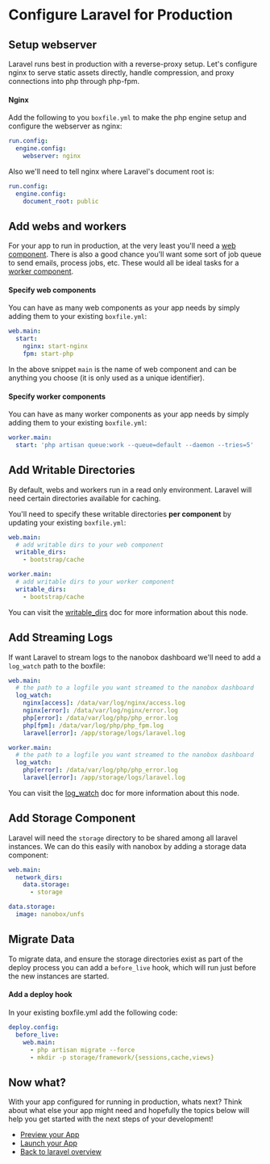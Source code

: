 # Configure Laravel for Production

## Setup webserver
Laravel runs best in production with a reverse-proxy setup. Let's configure nginx to serve static assets directly, handle compression, and proxy connections into php through php-fpm.

#### Nginx

Add the following to you `boxfile.yml` to make the php engine setup and configure the webserver as nginx:

```yaml
run.config:
  engine.config:
    webserver: nginx
```

Also we'll need to tell nginx where Laravel's document root is:

```yaml
run.config:
  engine.config:
    document_root: public
```

## Add webs and workers
For your app to run in production, at the very least you'll need a [web component](https://docs.nanobox.io/getting-started/add-components/#web-amp-worker-components). There is also a good chance you'll want some sort of job queue to send emails, process jobs, etc. These would all be ideal tasks for a [worker component](https://docs.nanobox.io/getting-started/add-components/#web-amp-worker-components).

#### Specify web components
You can have as many web components as your app needs by simply adding them to your existing `boxfile.yml`:

```yaml
web.main:
  start:
    nginx: start-nginx
    fpm: start-php
```

In the above snippet `main` is the name of web component and can be anything you choose (it is only used as a unique identifier).

#### Specify worker components
You can have as many worker components as your app needs by simply adding them to your existing `boxfile.yml`:

```yaml
worker.main:
  start: 'php artisan queue:work --queue=default --daemon --tries=5'
```

## Add Writable Directories
By default, webs and workers run in a read only environment. Laravel will need certain directories available for caching.

You'll need to specify these writable directories **per component** by updating your existing `boxfile.yml`:

```yaml
web.main:
  # add writable dirs to your web component
  writable_dirs:
    - bootstrap/cache

worker.main:
  # add writable dirs to your worker component
  writable_dirs:
    - bootstrap/cache
```

You can visit the [writable_dirs](https://docs.nanobox.io/boxfile/web/#writable-directories) doc for more information about this node.

## Add Streaming Logs
If want Laravel to stream logs to the nanobox dashboard we'll need to add a `log_watch` path to the boxfile:

```yaml
web.main:
  # the path to a logfile you want streamed to the nanobox dashboard
  log_watch:
    nginx[access]: /data/var/log/nginx/access.log
    nginx[error]: /data/var/log/nginx/error.log
    php[error]: /data/var/log/php/php_error.log
    php[fpm]: /data/var/log/php/php_fpm.log
    laravel[error]: /app/storage/logs/laravel.log

worker.main:
  # the path to a logfile you want streamed to the nanobox dashboard
  log_watch:
    php[error]: /data/var/log/php/php_error.log
    laravel[error]: /app/storage/logs/laravel.log
```

You can visit the [log_watch](https://docs.nanobox.io/boxfile/web/#custom-logs) doc for more information about this node.

## Add Storage Component

Laravel will need the `storage` directory to be shared among all laravel instances. We can do this easily with nanobox by adding a storage data component:

```yaml
web.main:
  network_dirs:
    data.storage:
      - storage

data.storage:
  image: nanobox/unfs
```

## Migrate Data
To migrate data, and ensure the storage directories exist as part of the deploy process you can add a `before_live` hook, which will run just before the new instances are started.

#### Add a deploy hook
In your existing boxfile.yml add the following code:

```yaml
deploy.config:
  before_live:
    web.main:
      - php artisan migrate --force
      - mkdir -p storage/framework/{sessions,cache,views}
```

## Now what?
With your app configured for running in production, whats next? Think about what else your app might need and hopefully the topics below will help you get started with the next steps of your development!

* [Preview your App](/php/laravel/preview-your-app)
* [Launch your App](/php/laravel/launch-your-app)
* [Back to laravel overview](/php/laravel)
